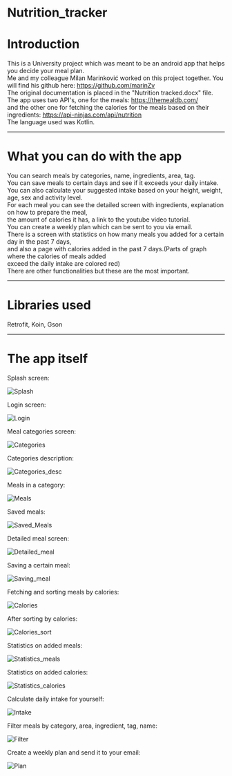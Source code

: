 # Nutrition_tracker

# Introduction
This is a University project which was meant to be an android app that helps you decide your meal plan.<br>
Me and my colleague Milan Marinković worked on this project together. You will find his github here: https://github.com/marinZv<br>
The original documentation is placed in the "Nutrition tracked.docx" file.<br>
The app uses two API's, one for the meals: https://themealdb.com/<br>
and the other one for fetching the calories for the meals based on their ingredients: https://api-ninjas.com/api/nutrition<br>
The language used was Kotlin.
<hr>

# What you can do with the app
You can search meals by categories, name, ingredients, area, tag.<br>
You can save meals to certain days and see if it exceeds your daily intake.<br>
You can also calculate your suggested intake based on your height, weight, age, sex and activity level.<br>
For each meal you can see the detailed screen with ingredients, explanation on how to prepare the meal,<br>
the amount of calories it has, a link to the youtube video tutorial.<br>
You can create a weekly plan which can be sent to you via email.<br>
There is a screen with statistics on how many meals you added for a certain day in the past 7 days,<br>
and also a page with calories added in the past 7 days.(Parts of graph where the calories of meals added<br>
exceed the daily intake are colored red)<br>
There are other functionalities but these are the most important.<br>
<hr>

# Libraries used
Retrofit, Koin, Gson
<hr>

# The app itself

Splash screen:

![Splash](pictures/2.png)

Login screen:

![Login](pictures/1.png)

Meal categories screen:

![Categories](pictures/1.png)

Categories description:

![Categories_desc](pictures/14.png)

Meals in a category:

![Meals](pictures/13.png)

Saved meals:

![Saved_Meals](pictures/12.png)

Detailed meal screen:

![Detailed_meal](pictures/11.png)

Saving a certain meal:

![Saving_meal](pictures/10.png)

Fetching and sorting meals by calories:

![Calories](pictures/6.png)

After sorting by calories:

![Calories_sort](pictures/5.png)

Statistics on added meals:

![Statistics_meals](pictures/9.png)

Statistics on added calories:

![Statistics_calories](pictures/7.png)

Calculate daily intake for yourself:

![Intake](pictures/8.png)

Filter meals by category, area, ingredient, tag, name:

![Filter](pictures/4.png)

Create a weekly plan and send it to your email:

![Plan](pictures/3.png)
